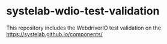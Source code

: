 # systelab-wdio-test-validation
This repository includes the WebdriverIO test validation on the https://systelab.github.io/components/

